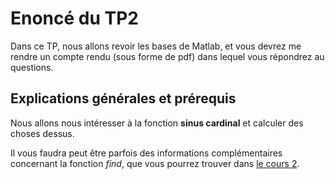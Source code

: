 # Enoncé du TP2

Dans ce TP, nous allons revoir les bases de Matlab, et vous devrez me rendre un
compte rendu (sous forme de pdf) dans lequel vous répondrez au questions.

## Explications générales et prérequis

Nous allons nous intéresser à la fonction **sinus cardinal** et calculer des
choses dessus.

Il vous faudra peut être parfois des informations complémentaires concernant
la fonction *find*, que vous pourrez trouver dans
[le cours 2](../Cours/cours2.md).
